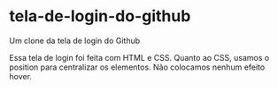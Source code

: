 # tela-de-login-do-github
Um clone da tela de login do Github

Essa tela de login foi feita com HTML e CSS.
Quanto ao CSS, usamos o position para centralizar os elementos.
Não colocamos nenhum efeito hover.
 

